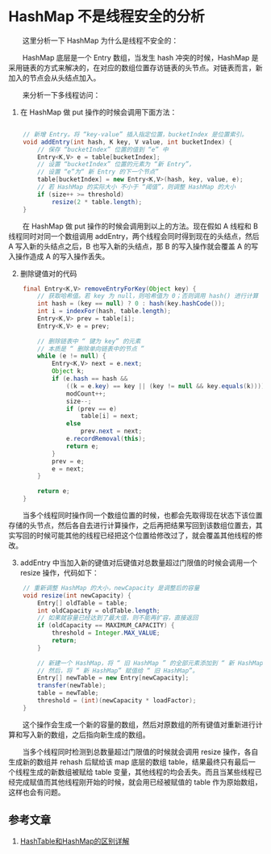 # HashMap 不是线程安全的分析

　　这里分析一下 HashMap 为什么是线程不安全的：

　　HashMap 底层是一个 Entry 数组，当发生 hash 冲突的时候，HashMap 是采用链表的方式来解决的，在对应的数组位置存访链表的头节点。对链表而言，新加入的节点会从头结点加入。

　　来分析一下多线程访问：

1. 在 HashMap 做 put 操作的时候会调用下面方法：

```java

	// 新增 Entry。将 “key-value” 插入指定位置，bucketIndex 是位置索引。      
    void addEntry(int hash, K key, V value, int bucketIndex) {      
        // 保存 “bucketIndex” 位置的值到 “e” 中      
        Entry<K,V> e = table[bucketIndex];      
        // 设置 “bucketIndex” 位置的元素为 “新 Entry”，      
        // 设置 “e”为“ 新 Entry 的下一个节点”      
        table[bucketIndex] = new Entry<K,V>(hash, key, value, e);      
        // 若 HashMap 的实际大小 不小于 “阈值”，则调整 HashMap 的大小      
        if (size++ >= threshold)      
            resize(2 * table.length);      
    } 
```

　　在 HashMap 做 put 操作的时候会调用到以上的方法。现在假如 A 线程和 B 线程同时对同一个数组调用 addEntry，两个线程会同时得到现在的头结点，然后 A 写入新的头结点之后，B 也写入新的头结点，那 B 的写入操作就会覆盖 A 的写入操作造成 A 的写入操作丢失。

2. 删除键值对的代码

```java
    final Entry<K,V> removeEntryForKey(Object key) {      
        // 获取哈希值。若 key 为 null，则哈希值为 0；否则调用 hash() 进行计算      
        int hash = (key == null) ? 0 : hash(key.hashCode());      
        int i = indexFor(hash, table.length);      
        Entry<K,V> prev = table[i];      
        Entry<K,V> e = prev;      
     
        // 删除链表中 “ 键为 key” 的元素      
        // 本质是 “ 删除单向链表中的节点 ”      
        while (e != null) {      
            Entry<K,V> next = e.next;      
            Object k;      
            if (e.hash == hash &&      
                ((k = e.key) == key || (key != null && key.equals(k)))) {      
                modCount++;      
                size--;      
                if (prev == e)      
                    table[i] = next;      
                else     
                    prev.next = next;      
                e.recordRemoval(this);      
                return e;      
            }      
            prev = e;      
            e = next;      
        }      
     
        return e;      
    }  
```

　　当多个线程同时操作同一个数组位置的时候，也都会先取得现在状态下该位置存储的头节点，然后各自去进行计算操作，之后再把结果写回到该数组位置去，其实写回的时候可能其他的线程已经把这个位置给修改过了，就会覆盖其他线程的修改。

3. addEntry 中当加入新的键值对后键值对总数量超过门限值的时候会调用一个 resize 操作，代码如下：

```java
    // 重新调整 HashMap 的大小，newCapacity 是调整后的容量      
    void resize(int newCapacity) {      
        Entry[] oldTable = table;      
        int oldCapacity = oldTable.length;     
        // 如果就容量已经达到了最大值，则不能再扩容，直接返回    
        if (oldCapacity == MAXIMUM_CAPACITY) {      
            threshold = Integer.MAX_VALUE;      
            return;      
        }      
     
        // 新建一个 HashMap，将 “ 旧 HashMap ” 的全部元素添加到 “ 新 HashMap ” 中，      
        // 然后，将 “ 新 HashMap” 赋值给 “ 旧 HashMap”。      
        Entry[] newTable = new Entry[newCapacity];      
        transfer(newTable);      
        table = newTable;      
        threshold = (int)(newCapacity * loadFactor);      
    }  
```

　　这个操作会生成一个新的容量的数组，然后对原数组的所有键值对重新进行计算和写入新的数组，之后指向新生成的数组。

　　当多个线程同时检测到总数量超过门限值的时候就会调用 resize 操作，各自生成新的数组并 rehash 后赋给该 map 底层的数组 table，结果最终只有最后一个线程生成的新数组被赋给 table 变量，其他线程的均会丢失。而且当某些线程已经完成赋值而其他线程刚开始的时候，就会用已经被赋值的 table 作为原始数组，这样也会有问题。



## 参考文章

1. [HashTable和HashMap的区别详解](https://www.cnblogs.com/williamjie/p/9099141.html)

